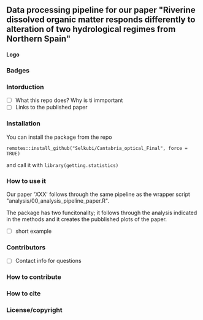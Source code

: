 ## Data processing pipeline for our paper "Riverine dissolved organic matter responds differently to alteration of two hydrological regimes from Northern Spain"
#### Logo
### Badges

### Intorduction 
- [ ] What this repo does? Why is ti immportant
- [ ] Links to the published paper
  
### Installation
You can install the package from the repo 

`remotes::install_github("Selkubi/Cantabria_optical_Final", force = TRUE)`

and call it with `library(getting.statistics)`

### How to use it
Our paper 'XXX' follows through the same pipeline as the wrapper script "analysis/00_analysis_pipeline_paper.R".

The package has two funcitonality; it follows through the analysis indicated in the methods and it creates the pubblished plots of the paper. 

- [ ] short example

### Contributors
- [ ] Contact info for questions

### How to contribute

### How to cite 

### License/copyright
